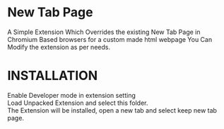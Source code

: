 # New Tab Page
A Simple Extension Which Overrides the existing New Tab Page in Chromium Based browsers for a custom made html webpage
You Can Modify the extension as per needs.

# INSTALLATION
Enable Developer mode in extension setting  
Load Unpacked Extension and select this folder.  
The Extension will be installed, open a new tab and select keep new tab page.
